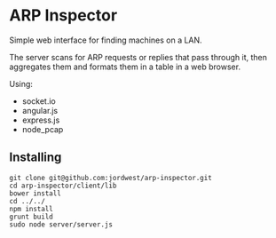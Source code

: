 ARP Inspector
=============

Simple web interface for finding machines on a LAN.

The server scans for ARP requests or replies that pass through it, then
aggregates them and formats them in a table in a web browser.

Using:
 - socket.io
 - angular.js
 - express.js
 - node_pcap


Installing
----------

    git clone git@github.com:jordwest/arp-inspector.git
    cd arp-inspector/client/lib
    bower install
    cd ../../
    npm install
    grunt build
    sudo node server/server.js

